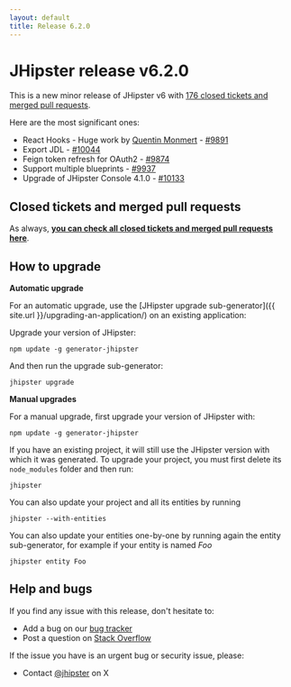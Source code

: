 ```yaml
---
layout: default
title: Release 6.2.0
---
```


JHipster release v6.2.0
==================

This is a new minor release of JHipster v6 with [176 closed tickets and merged pull requests](https://github.com/jhipster/generator-jhipster/issues?q=milestone%3A6.2.0+is%3Aclosed).

Here are the most significant ones:

- React Hooks - Huge work by [Quentin Monmert](https://github.com/qmonmert) - [#9891](https://github.com/jhipster/generator-jhipster/issues/9891)
- Export JDL - [#10044](https://github.com/jhipster/generator-jhipster/pull/10044)
- Feign token refresh for OAuth2 - [#9874](https://github.com/jhipster/generator-jhipster/pull/9874)
- Support multiple blueprints - [#9937](https://github.com/jhipster/generator-jhipster/pull/9937)
- Upgrade of JHipster Console 4.1.0 - [#10133](https://github.com/jhipster/generator-jhipster/pull/10133)


Closed tickets and merged pull requests
------------
As always, __[you can check all closed tickets and merged pull requests here](https://github.com/jhipster/generator-jhipster/issues?q=milestone%3A6.2.0+is%3Aclosed)__.

How to upgrade
------------

**Automatic upgrade**

For an automatic upgrade, use the [JHipster upgrade sub-generator]({{ site.url }}/upgrading-an-application/) on an existing application:

Upgrade your version of JHipster:

```
npm update -g generator-jhipster
```

And then run the upgrade sub-generator:

```
jhipster upgrade
```

**Manual upgrades**

For a manual upgrade, first upgrade your version of JHipster with:

```
npm update -g generator-jhipster
```

If you have an existing project, it will still use the JHipster version with which it was generated.
To upgrade your project, you must first delete its `node_modules` folder and then run:

```
jhipster
```

You can also update your project and all its entities by running

```
jhipster --with-entities
```

You can also update your entities one-by-one by running again the entity sub-generator, for example if your entity is named _Foo_

```
jhipster entity Foo
```

Help and bugs
--------------

If you find any issue with this release, don't hesitate to:

- Add a bug on our [bug tracker](https://github.com/jhipster/generator-jhipster/issues?state=open)
- Post a question on [Stack Overflow](http://stackoverflow.com/tags/jhipster/info)

If the issue you have is an urgent bug or security issue, please:

- Contact [@jhipster](https://twitter.com/jhipster) on X
